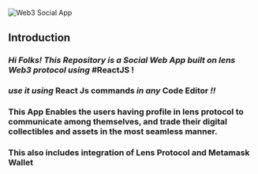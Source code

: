 # 
![Web3 Social App](https://i.ibb.co/ftD562Z/01-BI-WEB3-STACKPOLE-HERO.jpg)

## Introduction
 ### *Hi Folks! This Repository is a Social  Web App built on lens Web3 protocol using* **#ReactJS** !
 ### *use it using* React Js commands *in any* Code Editor  *!!*
 ### This App Enables the users having profile in lens protocol to communicate among themselves, and trade their digital collectibles and assets in the most seamless manner.
 ### This also includes integration of **Lens Protocol** and **Metamask Wallet**

